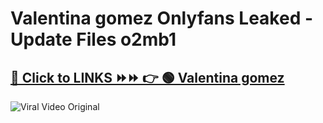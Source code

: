 
 # Valentina gomez Onlyfans Leaked - Update Files o2mb1

## <h2><a href="https://clipsfans.com/Valentina_gomez&ref=git">🔗 Click to LINKS ⏩⏩ 👉 🟢 Valentina gomez </a></h2>

<a href="https://clipsfans.com/Valentina_gomez&ref=git" rel="nofollow" data-target="animated-image.originalLink"><img src="https://i.ibb.co.com/xMMVF88/686577567.gif" alt="Viral Video Original" style="max-width: 100%; display: inline-block;" data-target="animated-image.originalImage"></a>

